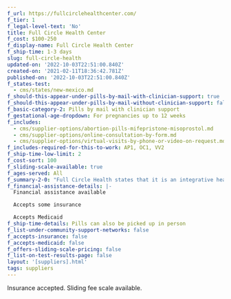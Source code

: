 ```yaml
---
f_url: https://fullcirclehealthcenter.com/
f_tier: 1
f_legal-level-text: 'No'
title: Full Circle Health Center
f_cost: $100-250
f_display-name: Full Circle Health Center
f_ship-time: 1-3 days
slug: full-circle-health
updated-on: '2022-10-03T22:51:00.840Z'
created-on: '2021-02-11T18:36:42.781Z'
published-on: '2022-10-03T22:51:00.840Z'
f_states-test:
  - cms/states/new-mexico.md
f_should-this-appear-under-pills-by-mail-with-clinician-support: true
f_should-this-appear-under-pills-by-mail-without-clinician-support: false
f_basic-category-2: Pills by mail with clinician support
f_gestational-age-dropdown: For pregnancies up to 12 weeks
f_includes:
  - cms/supplier-options/abortion-pills-mifepristone-misoprostol.md
  - cms/supplier-options/online-consultation-by-form.md
  - cms/supplier-options/virtual-visits-by-phone-or-video-on-request.md
f_includes-required-for-this-to-work: AP1, OC1, VV2
f_ship-time-low-limit: 2
f_cost-sort: 100
f_sliding-scale-available: true
f_ages-served: All
f_summary-2-0: "Full Circle Health states that it is an integrative health clinic that offers sexual and reproductive health care in Las Cruces, NM. We offer in office and telemedicine abortions up to 77 days from last menstrual period. The pills can only be mailed to New Mexico addresses. Insurances accepted and sliding fee available. To get in touch with us, call or text \_575-222-8594.\n\n‍"
f_financial-assistance-details: |-
  Financial assistance available

  Accepts some insurance

  Accepts Medicaid
f_ship-time-details: Pills can also be picked up in person
f_list-under-community-support-networks: false
f_accepts-insurance: false
f_accepts-medicaid: false
f_offers-sliding-scale-pricing: false
f_list-on-test-results-page: false
layout: '[suppliers].html'
tags: suppliers
---
```


Insurance accepted. Sliding fee scale available.
